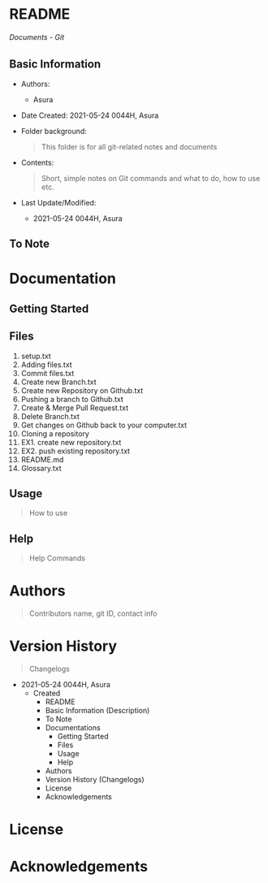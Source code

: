 # README

<h6> Documents - Git </h6>

## Basic Information

* Authors: 

  * Asura

* Date Created: 2021-05-24 0044H, Asura

* Folder background:

  > This folder is for all git-related notes and documents
  
* Contents:

  > Short, simple notes on Git commands and what to do, how to use etc.

* Last Update/Modified:
  * 2021-05-24 0044H, Asura



## To Note



# Documentation

## Getting Started



## Files

1. setup.txt
2. Adding files.txt
3. Commit files.txt
4. Create new Branch.txt
5. Create new Repository on Github.txt
6. Pushing a branch to Github.txt
7. Create & Merge Pull Request.txt
8. Delete Branch.txt
9. Get changes on Github back to your computer.txt
10. Cloning a repository
11. EX1. create new repository.txt
12. EX2. push existing repository.txt
13. README.md
14. Glossary.txt



## Usage

> How to use



## Help

> Help Commands



# Authors

> Contributors name, git ID, contact info



# Version History

>  Changelogs

* 2021-05-24 0044H, Asura
  * Created 
    * README
    * Basic Information (Description)
    * To Note
    * Documentations
      * Getting Started
      * Files
      * Usage
      * Help
    * Authors
    * Version History (Changelogs)
    * License
    * Acknowledgements



# License



# Acknowledgements

